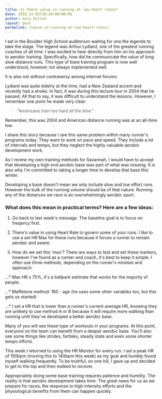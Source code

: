 ```yaml
---
title: Is there value in running at low heart rates?
date: 2018-12-02T18:20:00+00:00
author: Gary Ditsch
layout: post
permalink: /value-in-running-at-low-heart-rates/
---
```


I sat in the Boulder High School auditorium waiting for one the legends to take the stage. The legend was Arthur Lydiard, one of the greatest running coaches of all time. I was excited to hear directly from him on his approach to aerobic training. Specifically, how did he communicate the value of long slow distance runs. This type of base training program is now well understood, however not always implemented well. 

It is also not without contraversy among internet forums. 

Lydiard was quite elderly at the time, had a New Zealand accent and recently had a stroke. In fact, it was during this lecture tour in 2004 that he passed. All that to say, it was difficult to understand the lessons. However, I remember one point he made very clear:  

> "Americans train too hard all the time."

Remember, this was 2004 and American distance running was at an all-time low. 

I share this story because I see this same problem within many runner's programs today. They want to work on pace and speed. They include a lot of intervals and tempo, but they neglect the highly valuable aerobic development work. 

As I review my own training methods for Savannah, I would have to accept that developing a high end aerobic base was part of what was missing. It is also why I'm committed to taking a longer time to develop that base this winter. 

Developing a base doesn't mean we only include slow and low effort runs. However the bulk of the running volume should be of that nature. Running any of the distances we race is an overwhelmingly aerobic sport. 

### What does this mean in practical terms? Here are a few ideas: 

1. Go back to last week's message. The baseline goal is to focus on freqency first. 

2. There's value in using Heart Rate to govern some of your runs. I like to use a set HR Max for these runs because it forces a runner to remain aerobic and aware. 

3. How do we set this 'max'?  There are ways to test and set these markers, however I've found as a runner and coach, it's best to keep it simple. I often use three methods, depending on the runner's mindset and approach: 

...* Max HR x 75%, it's a ballpark estimate that works for the majority of people. 

...* Maffetone method:  180 - age (he uses some other variables too, but this gets us started)

...* I set a HR that is lower than a runner's current average HR, knowing they are unlikely to use method A or B because it will require more walking than running until they've developed a better aerobic base. 

Many of you will see these type of workouts in your programs. At this point, everyone on the team can benefit from a deeper aerobic base. You'll also see some things like strides, fartleks, steady state and even some shorter tempo efforts. 

This week I returned to using the HR Monitor for every run. I set a peak HR of 150bpm (moving this to 140bpm this week) as my goal and humbly found myself walking frequently. To be truthful, on one hill, I gave up and decided to get to the top and then walked to recover. 

Appropriately doing some base training requires patience and humility. The reality is that aerobic development takes time. The great news for us as we prepare for races, the response to high intensity efforts and the physiological benefits from them can happen quickly. 